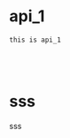 # api_1
    this is api_1



<!--------------------------------------------------------------------------------- sss -->
<br><br>

# sss
<!------------------------- ssss -->
sss
```bash

```
